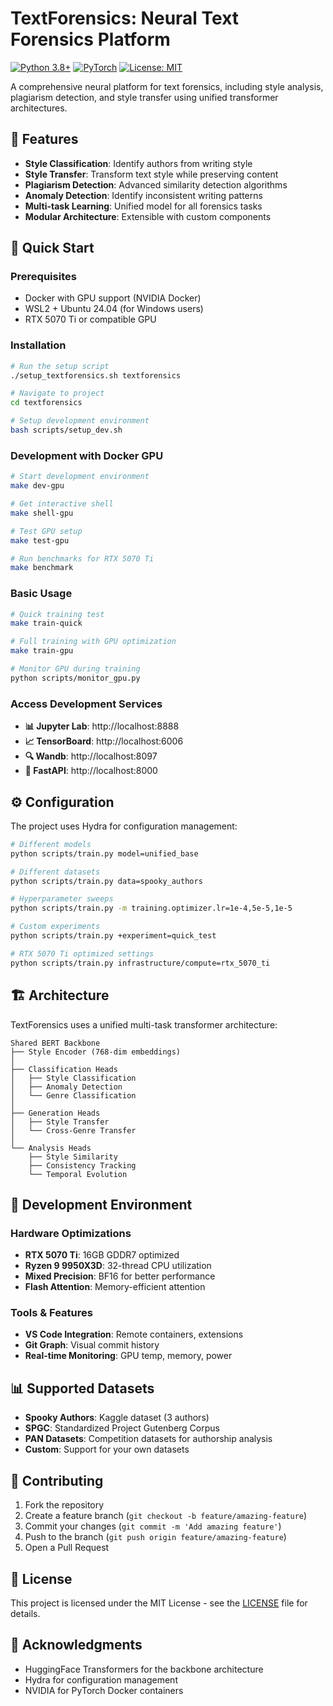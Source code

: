 # TextForensics: Neural Text Forensics Platform

[![Python 3.8+](https://img.shields.io/badge/python-3.8+-blue.svg)](https://www.python.org/downloads/release/python-380/)
[![PyTorch](https://img.shields.io/badge/pytorch-1.13+-red.svg)](https://pytorch.org/)
[![License: MIT](https://img.shields.io/badge/License-MIT-yellow.svg)](https://opensource.org/licenses/MIT)

A comprehensive neural platform for text forensics, including style analysis, plagiarism detection, and style transfer using unified transformer architectures.

## 🎯 Features

- **Style Classification**: Identify authors from writing style
- **Style Transfer**: Transform text style while preserving content  
- **Plagiarism Detection**: Advanced similarity detection algorithms
- **Anomaly Detection**: Identify inconsistent writing patterns
- **Multi-task Learning**: Unified model for all forensics tasks
- **Modular Architecture**: Extensible with custom components

## 🚀 Quick Start

### Prerequisites

- Docker with GPU support (NVIDIA Docker)
- WSL2 + Ubuntu 24.04 (for Windows users)
- RTX 5070 Ti or compatible GPU

### Installation

```bash
# Run the setup script
./setup_textforensics.sh textforensics

# Navigate to project
cd textforensics

# Setup development environment
bash scripts/setup_dev.sh
```

### Development with Docker GPU

```bash
# Start development environment
make dev-gpu

# Get interactive shell
make shell-gpu

# Test GPU setup
make test-gpu

# Run benchmarks for RTX 5070 Ti
make benchmark
```

### Basic Usage

```bash
# Quick training test
make train-quick

# Full training with GPU optimization
make train-gpu

# Monitor GPU during training
python scripts/monitor_gpu.py
```

### Access Development Services

- **📊 Jupyter Lab**: http://localhost:8888
- **📈 TensorBoard**: http://localhost:6006  
- **🔍 Wandb**: http://localhost:8097
- **🚀 FastAPI**: http://localhost:8000

## ⚙️ Configuration

The project uses Hydra for configuration management:

```bash
# Different models
python scripts/train.py model=unified_base

# Different datasets  
python scripts/train.py data=spooky_authors

# Hyperparameter sweeps
python scripts/train.py -m training.optimizer.lr=1e-4,5e-5,1e-5

# Custom experiments
python scripts/train.py +experiment=quick_test

# RTX 5070 Ti optimized settings
python scripts/train.py infrastructure/compute=rtx_5070_ti
```

## 🏗️ Architecture

TextForensics uses a unified multi-task transformer architecture:

```
Shared BERT Backbone
├── Style Encoder (768-dim embeddings)
│
├── Classification Heads
│   ├── Style Classification
│   ├── Anomaly Detection  
│   └── Genre Classification
│
├── Generation Heads
│   ├── Style Transfer
│   └── Cross-Genre Transfer
│
└── Analysis Heads
    ├── Style Similarity
    ├── Consistency Tracking
    └── Temporal Evolution
```

## 🔧 Development Environment

### Hardware Optimizations
- **RTX 5070 Ti**: 16GB GDDR7 optimized
- **Ryzen 9 9950X3D**: 32-thread CPU utilization
- **Mixed Precision**: BF16 for better performance
- **Flash Attention**: Memory-efficient attention

### Tools & Features
- **VS Code Integration**: Remote containers, extensions
- **Git Graph**: Visual commit history
- **Real-time Monitoring**: GPU temp, memory, power

## 📊 Supported Datasets

- **Spooky Authors**: Kaggle dataset (3 authors)
- **SPGC**: Standardized Project Gutenberg Corpus
- **PAN Datasets**: Competition datasets for authorship analysis
- **Custom**: Support for your own datasets

## 🤝 Contributing

1. Fork the repository
2. Create a feature branch (`git checkout -b feature/amazing-feature`)
3. Commit your changes (`git commit -m 'Add amazing feature'`)
4. Push to the branch (`git push origin feature/amazing-feature`)
5. Open a Pull Request

## 📄 License

This project is licensed under the MIT License - see the [LICENSE](LICENSE) file for details.

## 🙏 Acknowledgments

- HuggingFace Transformers for the backbone architecture
- Hydra for configuration management
- NVIDIA for PyTorch Docker containers
